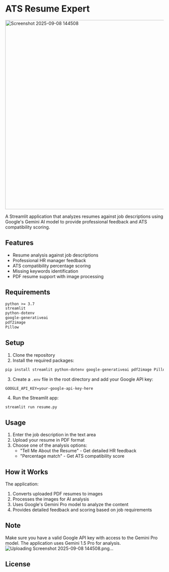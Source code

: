 # ATS Resume Expert
<img width="1365" height="602" alt="Screenshot 2025-09-08 144508" src="https://github.com/user-attachments/assets/4a947d54-85fd-412b-93f4-48760e74e8bd" />

A Streamlit application that analyzes resumes against job descriptions using Google's Gemini AI model to provide professional feedback and ATS compatibility scoring.

## Features

- Resume analysis against job descriptions
- Professional HR manager feedback
- ATS compatibility percentage scoring
- Missing keywords identification
- PDF resume support with image processing

## Requirements

```txt
python >= 3.7
streamlit
python-dotenv
google-generativeai
pdf2image
Pillow
```

## Setup

1. Clone the repository
2. Install the required packages:
```bash
pip install streamlit python-dotenv google-generativeai pdf2image Pillow
```

3. Create a `.env` file in the root directory and add your Google API key:
```
GOOGLE_API_KEY=your-google-api-key-here
```

4. Run the Streamlit app:
```bash
streamlit run resume.py
```

## Usage

1. Enter the job description in the text area
2. Upload your resume in PDF format
3. Choose one of the analysis options:
   - "Tell Me About the Resume" - Get detailed HR feedback
   - "Percentage match" - Get ATS compatibility score

## How it Works

The application:
1. Converts uploaded PDF resumes to images
2. Processes the images for AI analysis
3. Uses Google's Gemini Pro model to analyze the content
4. Provides detailed feedback and scoring based on job requirements

## Note

Make sure you have a valid Google API key with access to the Gemini Pro model. The application uses Gemini 1.5 Pro for analysis.
![Uploading Screenshot 2025-09-08 144508.png…]()

## License
